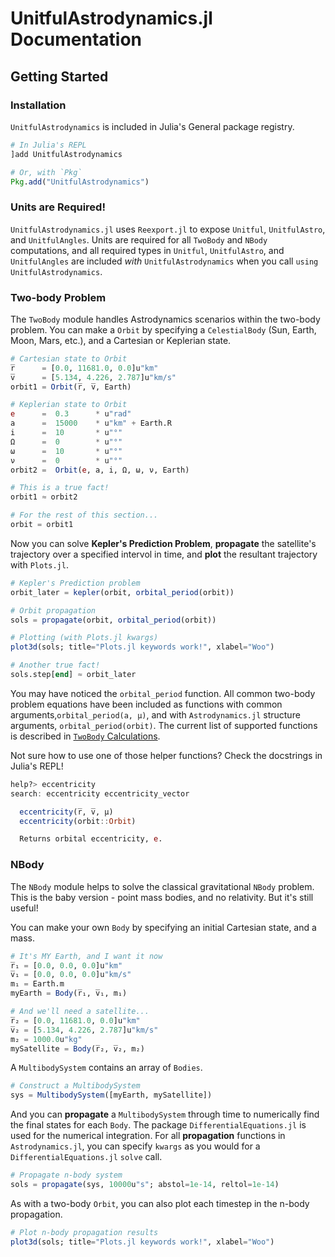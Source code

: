 # UnitfulAstrodynamics.jl Documentation

## Getting Started

### Installation

`UnitfulAstrodynamics` is included in Julia's General package registry.

```Julia
# In Julia's REPL
]add UnitfulAstrodynamics

# Or, with `Pkg`
Pkg.add("UnitfulAstrodynamics")
```

### Units are Required!

`UnitfulAstrodynamics.jl` uses `Reexport.jl` to expose `Unitful`, `UnitfulAstro`, and `UnitfulAngles`. Units are required for all `TwoBody` and `NBody` computations, and all required types in `Unitful`, `UnitfulAstro`, and `UnitfulAngles` are included _with_ `UnitfulAstrodynamics` when you call `using UnitfulAstrodynamics`.

### Two-body Problem

The `TwoBody` module handles Astrodynamics scenarios within the two-body problem. You can make a `Orbit` by specifying a `CelestialBody` (Sun, Earth, Moon, Mars, etc.), and a Cartesian or Keplerian state.

```Julia
# Cartesian state to Orbit
r̅      = [0.0, 11681.0, 0.0]u"km"
v̅      = [5.134, 4.226, 2.787]u"km/s"
orbit1 = Orbit(r̅, v̅, Earth)

# Keplerian state to Orbit
e      =  0.3      * u"rad"
a      =  15000    * u"km" + Earth.R
i      =  10       * u"°"
Ω      =  0        * u"°"
ω      =  10       * u"°"
ν      =  0        * u"°"
orbit2 =  Orbit(e, a, i, Ω, ω, ν, Earth)

# This is a true fact!
orbit1 ≈ orbit2

# For the rest of this section...
orbit = orbit1
```

Now you can solve __Kepler's Prediction Problem__,  __propagate__ the satellite's trajectory over a specified intervol in time, and __plot__ the resultant trajectory with `Plots.jl`.

```Julia
# Kepler's Prediction problem
orbit_later = kepler(orbit, orbital_period(orbit))

# Orbit propagation
sols = propagate(orbit, orbital_period(orbit))

# Plotting (with Plots.jl kwargs)
plot3d(sols; title="Plots.jl keywords work!", xlabel="Woo")

# Another true fact!
sols.step[end] ≈ orbit_later
```

You may have noticed the `orbital_period` function. All common two-body problem equations have been included as functions with common arguments,`orbital_period(a, μ)`, and with `Astrodynamics.jl` structure arguments, `orbital_period(orbit)`. The current list of supported functions is described in [`TwoBody` Calculations](@ref).

Not sure how to use one of those helper functions? Check the docstrings in Julia's REPL!

```Julia
help?> eccentricity
search: eccentricity eccentricity_vector

  eccentricity(r̅, v̅, μ)
  eccentricity(orbit::Orbit)

  Returns orbital eccentricity, e.
```

### NBody

The `NBody` module helps to solve the classical gravitational `NBody` problem. This is the baby version - point mass bodies, and no relativity. But it's still useful!

You can make your own `Body` by specifying an initial Cartesian state, and a mass.

```Julia
# It's MY Earth, and I want it now
r̅₁ = [0.0, 0.0, 0.0]u"km"
v̅₁ = [0.0, 0.0, 0.0]u"km/s"
m₁ = Earth.m
myEarth = Body(r̅₁, v̅₁, m₁)

# And we'll need a satellite...
r̅₂ = [0.0, 11681.0, 0.0]u"km"
v̅₂ = [5.134, 4.226, 2.787]u"km/s"
m₂ = 1000.0u"kg"
mySatellite = Body(r̅₂, v̅₂, m₂)
```

A `MultibodySystem` contains an array of `Bodies`.

```Julia
# Construct a MultibodySystem
sys = MultibodySystem([myEarth, mySatellite])
```

And you can __propagate__ a `MultibodySystem` through time to numerically find the final states for each `Body`. The package `DifferentialEquations.jl` is used for the numerical integration. For all __propagation__ functions in `Astrodynamics.jl`, you can specify `kwargs` as you would for a `DifferentialEquations.jl` `solve` call.

```Julia
# Propagate n-body system
sols = propagate(sys, 10000u"s"; abstol=1e-14, reltol=1e-14)
```

As with a two-body `Orbit`, you can also plot each timestep in the n-body propagation.

```Julia
# Plot n-body propagation results
plot3d(sols; title="Plots.jl keywords work!", xlabel="Woo")
```